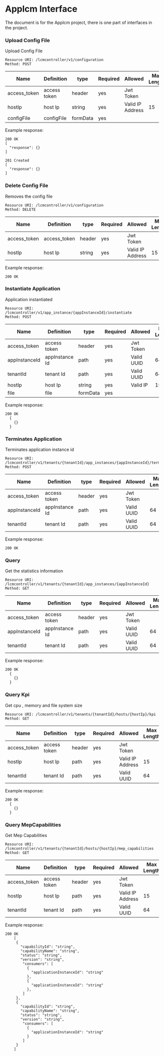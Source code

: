 Applcm Interface
==============
The document is for the Applcm project, there is one part of interfaces in the project.

### Upload Config File

Upload Config File

```
Resource URI: /lcmcontroller/v1/configuration
Method: POST
```

|Name|Definition|type|Required|Allowed|Max Length|
|---|---|---|---|---|---|
|access_token |access token|header |yes|Jwt Token|
|hostIp|host Ip|string|yes|Valid IP Address|15|
|configFile|configFile|formData|yes|

Example response:
```
200 OK
[
  "response": {}
]
```

```
201 Created
[
  "response": {}
]
```

### Delete Config File
Removes the config file
```
Resource URI: /lcmcontroller/v1/configuration
Method: DELETE
```

|Name|Definition|type|Required|Allowed|Max Length|
|---|---|---|---|---|---|
|access_token|access_token|header|yes|Jwt Token|
|hostIp|host Ip|string|yes|Valid IP Address|15|

Example response:
```
200 OK
```

### Instantiate Application
Application instantiated
```
Resource URI: /lcmcontroller/v1/app_instance/{appInstanceId}/instantiate
Method: POST
```

|Name|Definition|type|Required|Allowed|Max Length|
|---|---|---|---|---|---|
|access_token |access token|header |yes|Jwt Token|
|appInstanceId|appInstance Id|path|yes|Valid UUID|64|
|tenantId|tenant Id|path|yes|Valid UUID|64|
|hostIp|host Ip|string|yes|Valid IP|15|
|file|file|formData|yes|

Example response:
```
200 OK
  {
    {}
  }
```

### Terminates Application
Terminates application instance id
```
Resource URI: /lcmcontroller/v1/tenants/{tenantId}/app_instances/{appInstanceId}/terminate
Method: POST
```

|Name|Definition|type|Required|Allowed|Max Length|
|---|---|---|---|---|---|
|access_token |access token|header |yes|Jwt Token|
|appInstanceId|appInstance Id|path|yes|Valid UUID|64|
|tenantId|tenant Id|path|yes|Valid UUID|64|

Example response:
```
200 OK
```

### Query
Get the statistics information
```
Resource URI: /lcmcontroller/v1/tenants/{tenantId}/app_instances/{appInstanceId}
Method: GET
```

|Name|Definition|type|Required|Allowed|Max Length|
|---|---|---|---|---|---|
|access_token |access token|header |yes|Jwt Token|
|appInstanceId|appInstance Id|path|yes|Valid UUID|64|
|tenantId|tenant Id|path|yes|Valid UUID|64|

Example response:
```
200 OK
  {
    {}    
  }
```

### Query Kpi
Get cpu , memory and file system size
```
Resource URI: /lcmcontroller/v1/tenants/{tenantId}/hosts/{hostIp}/kpi
Method: GET
```

|Name|Definition|type|Required|Allowed|Max Length|
|---|---|---|---|---|---|
|access_token |access token|header |yes|Jwt Token|
|hostIp|host Ip|path |yes|Valid IP Address|15|
|tenantId |tenant Id|path |yes|Valid UUID|64|

Example response:
```
200 OK
  {
    {}    
  }
```

### Query MepCapabilities
Get Mep Capabilities
```
Resource URI: /lcmcontroller/v1/tenants/{tenantId}/hosts/{hostIp}/mep_capabilities
Method: GET
```

|Name|Definition|type|Required|Allowed|Max Length|
|---|---|---|---|---|---|
|access_token |access token|header |yes|Jwt Token|
|hostIp|host Ip|path |yes|Valid IP Address|15|
|tenantId|tenant Id|path |yes|Valid UUID|64|

Example response:
```
200 OK
    [
     {
       "capabilityId": "string",
       "capabilityName": "string",
       "status": "string",
       "version": "string",
        "consumers": [
          {
            "applicationInstanceId": "string"
          },
          {
            "applicationInstanceId": "string"
          },
        ]
     },
     {
       "capabilityId": "string",
       "capabilityName": "string",
       "status": "string",
       "version": "string",
        "consumers": [
          {
            "applicationInstanceId": "string"
          }
        ]
     }
    ]
```